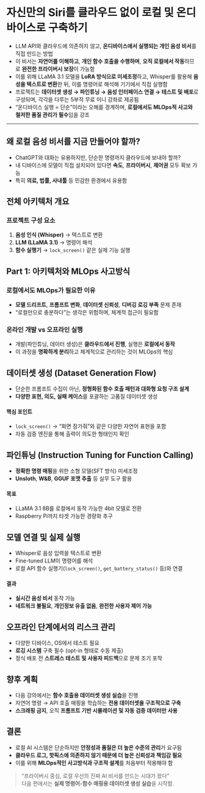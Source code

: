 # 자신만의 Siri를 클라우드 없이 로컬 및 온디바이스로 구축하기


* LLM API와 클라우드에 의존하지 않고, **온디바이스에서 실행되는 개인 음성 비서**를 직접 만드는 방법
* 이 비서는 **자연어를 이해하고**, **개인 함수 호출을 수행하며**, **오직 로컬에서 작동**하므로 **완전한 프라이버시 보장**이 가능함
* 이를 위해 LLaMA 3.1 모델을 **LoRA 방식으로 미세조정**하고, Whisper를 활용해 **음성을 텍스트로 변환**한 뒤, 이를 명령어로 해석해 기기에서 직접 실행함
* 프로젝트는 **데이터셋 생성 → 파인튜닝 → 음성 인터페이스 연결 → 테스트 및 배포**로 구성되며, 각각을 다루는 5부작 무료 미니 강좌로 제공됨
* “온디바이스 실행 = 단순”이라는 오해를 경계하며, **로컬에서도 MLOps적 사고와 철저한 품질 관리가 필수**임을 강조

---

왜 로컬 음성 비서를 지금 만들어야 할까?
-----------------------

* ChatGPT와 대화는 유용하지만, 단순한 명령까지 클라우드에 보내야 할까?
* 내 디바이스에 모델이 직접 설치되어 있다면 **속도**, **프라이버시**, **제어권** 모두 확보 가능
* 특히 **의료, 법률, 사내툴** 등 민감한 환경에서 유용함

전체 아키텍처 개요
----------

### 프로젝트 구성 요소

1. **음성 인식 (Whisper)** → 텍스트로 변환
2. **LLM (LLaMA 3.1)** → 명령어 해석
3. **함수 실행기** → `lock_screen()` 같은 실제 기능 실행

Part 1: 아키텍처와 MLOps 사고방식
------------------------

### 로컬에서도 MLOps가 필요한 이유

* **모델 드리프트**, **프롬프트 변화**, **데이터셋 신뢰성**, **디버깅 로깅 부족** 문제 존재
* “로컬만으로 충분하다”는 생각은 위험하며, 체계적 접근이 필요함

### 온라인 개발 vs 오프라인 실행

* 개발(파인튜닝, 데이터 생성)은 **클라우드에서 진행**, 실행은 **로컬에서 동작**
* 이 과정을 **명확하게 분리**하고 체계적으로 관리하는 것이 MLOps의 핵심

데이터셋 생성 (Dataset Generation Flow)
---------------------------------

* 단순한 프롬프트 수집이 아닌, **정형화된 함수 호출 패턴과 대화형 요청 구조 설계**
* **다양한 표현, 의도, 실패 케이스**를 포괄하는 고품질 데이터셋 생성

#### 핵심 포인트

* `lock_screen()` → “화면 잠가줘”와 같은 다양한 자연어 표현을 포함
* 자동 검증 엔진을 통해 출력이 의도한 형태인지 확인

파인튜닝 (Instruction Tuning for Function Calling)
----------------------------------------------

* **정확한 명령 매핑**을 위한 소형 모델(SFT 방식) 미세조정
* **Unsloth**, **W&B**, **GGUF 포맷 추출** 등 실무 도구 활용

#### 목표

* LLaMA 3.1 8B를 로컬에서 동작 가능한 4bit 모델로 전환
* Raspberry Pi까지 타겟 가능한 경량화 추구

모델 연결 및 실제 실행
-------------

* Whisper로 음성 입력을 텍스트로 변환
* Fine-tuned LLM이 명령어를 해석
* 로컬 API 함수 실행기(`lock_screen()`, `get_battery_status()` 등)와 연결

#### 결과

* **실시간 음성 비서** 동작 가능
* **네트워크 불필요**, **개인정보 유출 없음**, **완전한 사용자 제어 가능**

오프라인 단계에서의 리스크 관리
-----------------

* 다양한 디바이스, OS에서 테스트 필요
* **로깅 시스템** 구축 필수 (opt-in 형태로 수동 제출)
* 정식 배포 전 **스트레스 테스트 및 사용자 피드백**으로 문제 조기 포착

향후 계획
-----

* 다음 강의에서는 **함수 호출용 데이터셋 생성 실습**을 진행
* 자연어 명령 → API 호출 매핑을 학습하는 **전용 데이터셋을 구조적으로 구축**
* **스크래핑 금지**, 오직 **프롬프트 기반 시뮬레이션 및 자동 검증 데이터만 사용**

결론
--

* 로컬 AI 시스템은 단순하지만 **안정성과 품질은 더 높은 수준의 관리**가 요구됨
* **클라우드 로그, 핫픽스에 의존하지 않기 때문에 더 높은 신뢰성과 책임감 필요**
* 이를 위해 **MLOps적인 사고방식과 구조적 설계**를 처음부터 적용해야 함

> “프라이버시 중심, 로컬 우선의 진짜 AI 비서를 만드는 시대가 왔다”  
> 다음 편에서는 **실제 명령어-함수 매핑용 데이터셋 생성 실습**을 시작함.

